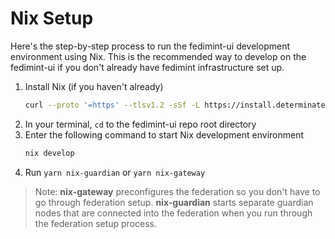 # Nix Setup

Here's the step-by-step process to run the fedimint-ui development environment using Nix. This is the recommended way to develop on the fedimint-ui if you don't already have fedimint infrastructure set up.

1. Install Nix (if you haven't already)
   ```bash
   curl --proto '=https' --tlsv1.2 -sSf -L https://install.determinate.systems/nix | sh -s -- install
   ```
2. In your terminal, `cd` to the fedimint-ui repo root directory
3. Enter the following command to start Nix development environment
   ```bash
   nix develop
   ```
4. Run `yarn nix-guardian` or `yarn nix-gateway`

> Note: **nix-gateway** preconfigures the federation so you don't have to go through federation setup. **nix-guardian** starts separate guardian nodes that are connected into the federation when you run through the federation setup process.
